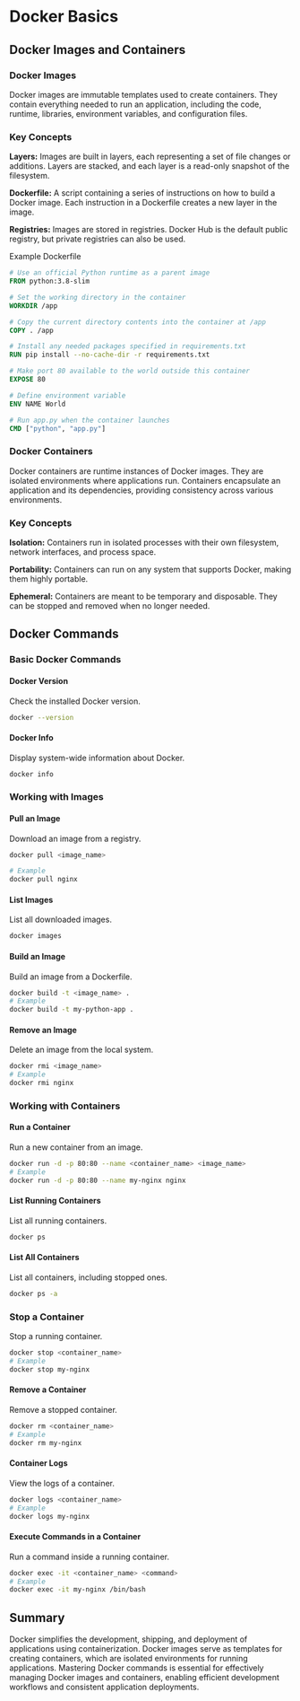 # Docker Basics

## Docker Images and Containers

### Docker Images
Docker images are immutable templates used to create containers. They contain everything needed to run an application, including the code, runtime, libraries, environment variables, and configuration files.

### Key Concepts
**Layers:** Images are built in layers, each representing a set of file changes or additions. Layers are stacked, and each layer is a read-only snapshot of the filesystem.

**Dockerfile:** A script containing a series of instructions on how to build a Docker image. Each instruction in a Dockerfile creates a new layer in the image.

**Registries:** Images are stored in registries. Docker Hub is the default public registry, but private registries can also be used.

Example Dockerfile

```dockerfile
# Use an official Python runtime as a parent image
FROM python:3.8-slim

# Set the working directory in the container
WORKDIR /app

# Copy the current directory contents into the container at /app
COPY . /app

# Install any needed packages specified in requirements.txt
RUN pip install --no-cache-dir -r requirements.txt

# Make port 80 available to the world outside this container
EXPOSE 80

# Define environment variable
ENV NAME World

# Run app.py when the container launches
CMD ["python", "app.py"]
```

### Docker Containers
Docker containers are runtime instances of Docker images. They are isolated environments where applications run. Containers encapsulate an application and its dependencies, providing consistency across various environments.

### Key Concepts
**Isolation:** Containers run in isolated processes with their own filesystem, network interfaces, and process space.

**Portability:** Containers can run on any system that supports Docker, making them highly portable.

**Ephemeral:** Containers are meant to be temporary and disposable. They can be stopped and removed when no longer needed.

## Docker Commands

### Basic Docker Commands

#### Docker Version
Check the installed Docker version.

```sh
docker --version
```

#### Docker Info
Display system-wide information about Docker.

```sh
docker info
```

### Working with Images

#### Pull an Image
Download an image from a registry.

```sh
docker pull <image_name>

# Example
docker pull nginx
```

#### List Images
List all downloaded images.

```sh
docker images
```

#### Build an Image
Build an image from a Dockerfile.

```sh
docker build -t <image_name> .
# Example
docker build -t my-python-app .
```

#### Remove an Image
Delete an image from the local system.

```sh
docker rmi <image_name>
# Example
docker rmi nginx
```

### Working with Containers

#### Run a Container
Run a new container from an image.

```sh
docker run -d -p 80:80 --name <container_name> <image_name>
# Example
docker run -d -p 80:80 --name my-nginx nginx
```

#### List Running Containers
List all running containers.

```sh
docker ps
```

#### List All Containers
List all containers, including stopped ones.

```sh
docker ps -a
```

### Stop a Container
Stop a running container.

```sh
docker stop <container_name>
# Example
docker stop my-nginx
```

#### Remove a Container
Remove a stopped container.

```sh
docker rm <container_name>
# Example
docker rm my-nginx
```

#### Container Logs
View the logs of a container.

```sh
docker logs <container_name>
# Example
docker logs my-nginx
```

#### Execute Commands in a Container
Run a command inside a running container.

```sh
docker exec -it <container_name> <command>
# Example
docker exec -it my-nginx /bin/bash
```

## Summary
Docker simplifies the development, shipping, and deployment of applications using containerization. Docker images serve as templates for creating containers, which are isolated environments for running applications. Mastering Docker commands is essential for effectively managing Docker images and containers, enabling efficient development workflows and consistent application deployments.